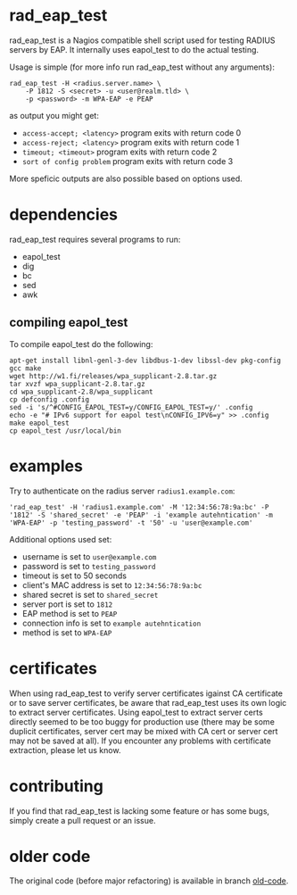 # rad_eap_test
rad_eap_test is a Nagios compatible shell script used for testing RADIUS
servers by EAP. It internally uses eapol_test to do the actual testing.

Usage is simple (for more info run rad_eap_test without any arguments):

```
rad_eap_test -H <radius.server.name> \
    -P 1812 -S <secret> -u <user@realm.tld> \
    -p <password> -m WPA-EAP -e PEAP
```

as output you might get:

 - `access-accept; <latency>`
    program exits with return code 0
 - `access-reject; <latency>`
    program exits with return code 1
 - `timeout; <timeout>`
    program exits with return code 2
 - `sort of config problem`
    program exits with return code 3

More speficic outputs are also possible based on options used.

# dependencies

rad_eap_test requires several programs to run:

- eapol_test
- dig
- bc
- sed
- awk

## compiling eapol_test

To compile eapol_test do the following:

```
apt-get install libnl-genl-3-dev libdbus-1-dev libssl-dev pkg-config gcc make
wget http://w1.fi/releases/wpa_supplicant-2.8.tar.gz
tar xvzf wpa_supplicant-2.8.tar.gz
cd wpa_supplicant-2.8/wpa_supplicant
cp defconfig .config
sed -i 's/^#CONFIG_EAPOL_TEST=y/CONFIG_EAPOL_TEST=y/' .config
echo -e "# IPv6 support for eapol test\nCONFIG_IPV6=y" >> .config
make eapol_test
cp eapol_test /usr/local/bin
```

# examples

Try to authenticate on the radius server `radius1.example.com`:

```
'rad_eap_test' -H 'radius1.example.com' -M '12:34:56:78:9a:bc' -P '1812' -S 'shared_secret' -e 'PEAP' -i 'example autehntication' -m 'WPA-EAP' -p 'testing_password' -t '50' -u 'user@example.com'
```

Additional options used set:
- username is set to `user@example.com`
- password is set to `testing_password`
- timeout is set to 50 seconds
- client's MAC address is set to `12:34:56:78:9a:bc`
- shared secret is set to `shared_secret`
- server port is set to `1812`
- EAP method is set to `PEAP`
- connection info is set to `example autehntication`
- method is set to `WPA-EAP`

# certificates

When using rad_eap_test to verify server certificates igainst CA certificate or to save server certificates, be aware that
rad_eap_test uses its own logic to extract server certificates. Using eapol_test to extract server certs directly seemed to be
too buggy for production use (there may be some duplicit certificates, server cert may be mixed with CA cert or server cert may not be saved at all).
If you encounter any problems with certificate extraction, please let us know.

# contributing

If you find that rad_eap_test is lacking some feature or has some bugs, simply create a pull request or an issue.

# older code

The original code (before major refactoring) is available in branch [old-code](https://github.com/CESNET/rad_eap_test/tree/old-code).

